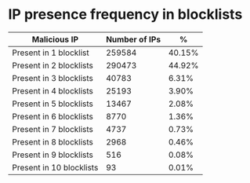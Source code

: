# IP presence frequency in blocklists
| Malicious IP | Number of IPs | % |
|----|----|----|
| Present in 1 blocklist | 259584 | 40.15% |
| Present in 2 blocklists | 290473 | 44.92% |
| Present in 3 blocklists | 40783 | 6.31% |
| Present in 4 blocklists | 25193 | 3.90% |
| Present in 5 blocklists | 13467 | 2.08% |
| Present in 6 blocklists | 8770 | 1.36% |
| Present in 7 blocklists | 4737 | 0.73% |
| Present in 8 blocklists | 2968 | 0.46% |
| Present in 9 blocklists | 516 | 0.08% |
| Present in 10 blocklists | 93 | 0.01% |
